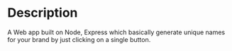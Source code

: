 # Description 

A Web app built on Node, Express which basically generate unique names for your brand by just clicking on a single button.
